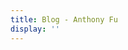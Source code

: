 ```yaml
---
title: Blog - Anthony Fu
display: ''
---
```


<SubNav/>

<ClientOnly>
  <Plum/>
</ClientOnly>

<ListPosts />

